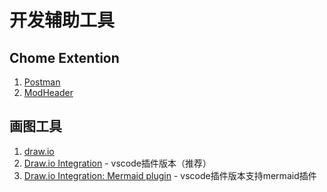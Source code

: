 # 开发辅助工具

## Chome Extention

1. [Postman](https://chrome.google.com/webstore/detail/tabbed-postman-rest-clien/coohjcphdfgbiolnekdpbcijmhambjff?utm_source=ext_sidebar&hl=zh-CN)
2. [ModHeader](https://chrome.google.com/webstore/detail/modheader-modify-http-hea/idgpnmonknjnojddfkpgkljpfnnfcklj?utm_source=ext_sidebar&hl=zh-CN)

## 画图工具

1. [draw.io](https://github.com/jgraph/drawio-desktop/releases/tag/v22.0.3)
2. [Draw.io Integration](https://marketplace.visualstudio.com/items?itemName=hediet.vscode-drawio) - vscode插件版本（推荐）
3. [Draw.io Integration: Mermaid plugin](https://marketplace.visualstudio.com/items?itemName=nopeslide.vscode-drawio-plugin-mermaid) - vscode插件版本支持mermaid插件
